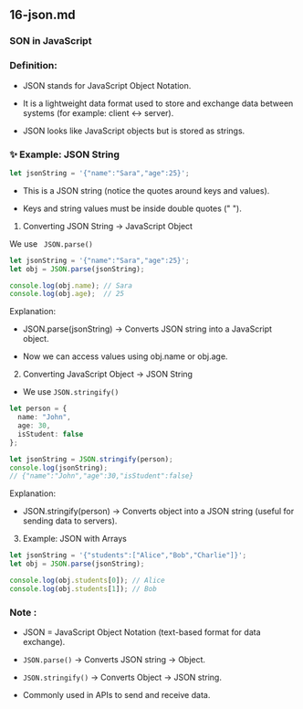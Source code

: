 
## 16-json.md

### SON in JavaScript

### Definition:

- JSON stands for JavaScript Object Notation.

- It is a lightweight data format used to store and exchange data between systems (for example: client ↔ server).

- JSON looks like JavaScript objects but is stored as strings.

### ✨ Example: JSON String

```ts
let jsonString = '{"name":"Sara","age":25}';
```

- This is a JSON string (notice the quotes around keys and values).

- Keys and string values must be inside double quotes (" ").



1. Converting JSON String → JavaScript Object

We use ` JSON.parse()`

```ts
let jsonString = '{"name":"Sara","age":25}';
let obj = JSON.parse(jsonString);

console.log(obj.name); // Sara
console.log(obj.age);  // 25
```

Explanation:

- JSON.parse(jsonString) → Converts JSON string into a JavaScript object.

- Now we can access values using obj.name or obj.age.

2. Converting JavaScript Object → JSON String

- We use `JSON.stringify()`

```ts
let person = {
  name: "John",
  age: 30,
  isStudent: false
};

let jsonString = JSON.stringify(person);
console.log(jsonString);
// {"name":"John","age":30,"isStudent":false}
```


Explanation:

- JSON.stringify(person) → Converts object into a JSON string (useful for sending data to servers).



3. Example: JSON with Arrays

```ts
let jsonString = '{"students":["Alice","Bob","Charlie"]}';
let obj = JSON.parse(jsonString);

console.log(obj.students[0]); // Alice
console.log(obj.students[1]); // Bob


```

 ### Note :


- JSON = JavaScript Object Notation (text-based format for data exchange).

- `JSON.parse()` → Converts JSON string → Object.

- `JSON.stringify()` → Converts Object → JSON string.

- Commonly used in APIs to send and receive data.